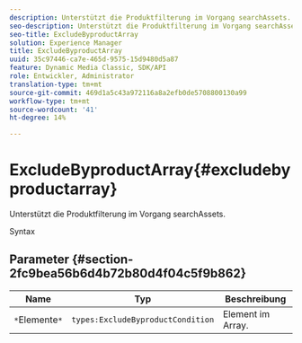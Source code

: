 ```yaml
---
description: Unterstützt die Produktfilterung im Vorgang searchAssets.
seo-description: Unterstützt die Produktfilterung im Vorgang searchAssets.
seo-title: ExcludeByproductArray
solution: Experience Manager
title: ExcludeByproductArray
uuid: 35c97446-ca7e-465d-9575-15d9480d5a87
feature: Dynamic Media Classic, SDK/API
role: Entwickler, Administrator
translation-type: tm+mt
source-git-commit: 469d1a5c43a972116a8a2efb0de5708800130a99
workflow-type: tm+mt
source-wordcount: '41'
ht-degree: 14%

---
```



# ExcludeByproductArray{#excludebyproductarray}

Unterstützt die Produktfilterung im Vorgang searchAssets.

Syntax

## Parameter {#section-2fc9bea56b6d4b72b80d4f04c5f9b862}

| Name | Typ | Beschreibung |
|---|---|---|
| `*`Elemente`*` | `types:ExcludeByproductCondition` | Element im Array. |

